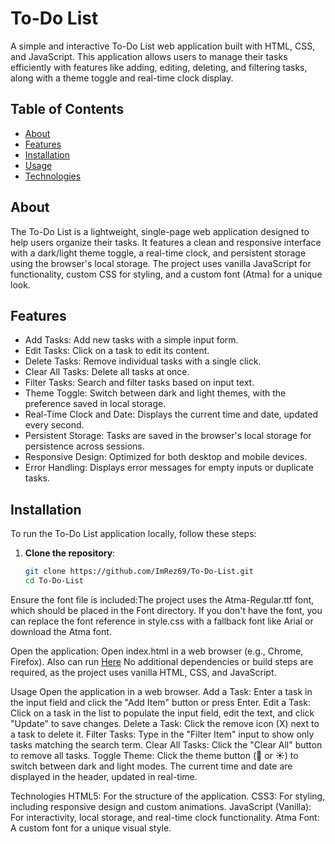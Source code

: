 # To-Do List

A simple and interactive To-Do List web application built with HTML, CSS, and JavaScript. This application allows users to manage their tasks efficiently with features like adding, editing, deleting, and filtering tasks, along with a theme toggle and real-time clock display.

## Table of Contents
- [About](#about)
- [Features](#features)
- [Installation](#installation)
- [Usage](#usage)
- [Technologies](#technologies)


## About
The To-Do List is a lightweight, single-page web application designed to help users organize their tasks. It features a clean and responsive interface with a dark/light theme toggle, a real-time clock, and persistent storage using the browser's local storage. The project uses vanilla JavaScript for functionality, custom CSS for styling, and a custom font (Atma) for a unique look.

## Features
- Add Tasks: Add new tasks with a simple input form.
- Edit Tasks: Click on a task to edit its content.
- Delete Tasks: Remove individual tasks with a single click.
- Clear All Tasks: Delete all tasks at once.
- Filter Tasks: Search and filter tasks based on input text.
- Theme Toggle: Switch between dark and light themes, with the preference saved in local storage.
- Real-Time Clock and Date: Displays the current time and date, updated every second.
- Persistent Storage: Tasks are saved in the browser's local storage for persistence across sessions.
- Responsive Design: Optimized for both desktop and mobile devices.
- Error Handling: Displays error messages for empty inputs or duplicate tasks.

## Installation
To run the To-Do List application locally, follow these steps:

1. **Clone the repository**:
   ```bash
   git clone https://github.com/ImRez69/To-Do-List.git
   cd To-Do-List


Ensure the font file is included:The project uses the Atma-Regular.ttf font, which should be placed in the Font directory. If you don't have the font, you can replace the font reference in style.css with a fallback font like Arial or download the Atma font.

Open the application:
Open index.html in a web browser (e.g., Chrome, Firefox).
Also can run <a href="https://htmlpreview.github.io/?https://github.com/ImRez69/To-Do-List/blob/main/index.html" target="_blank">Here</a> 
No additional dependencies or build steps are required, as the project uses vanilla HTML, CSS, and JavaScript.

Usage
Open the application in a web browser.
Add a Task: Enter a task in the input field and click the "Add Item" button or press Enter.
Edit a Task: Click on a task in the list to populate the input field, edit the text, and click "Update" to save changes.
Delete a Task: Click the remove icon (X) next to a task to delete it.
Filter Tasks: Type in the "Filter Item" input to show only tasks matching the search term.
Clear All Tasks: Click the "Clear All" button to remove all tasks.
Toggle Theme: Click the theme button (🌙 or ☀️) to switch between dark and light modes.
The current time and date are displayed in the header, updated in real-time.

Technologies
HTML5: For the structure of the application.
CSS3: For styling, including responsive design and custom animations.
JavaScript (Vanilla): For interactivity, local storage, and real-time clock functionality.
Atma Font: A custom font for a unique visual style.
